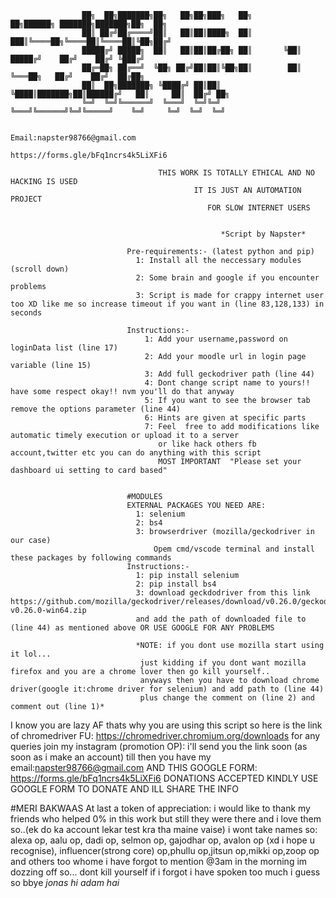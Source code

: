                    ██╗  ██╗███████╗██╗   ██╗██╗███╗   ██╗        ██╗██████╗ ███████╗███████╗██╗  ██╗
                    ██║ ██╔╝██╔════╝██║   ██║██║████╗  ██║       ███║╚════██╗╚════██║╚════██║╚██╗██╔╝
                    █████╔╝ █████╗  ██║   ██║██║██╔██╗ ██║       ╚██║ █████╔╝    ██╔╝    ██╔╝ ╚███╔╝ 
                    ██╔═██╗ ██╔══╝  ╚██╗ ██╔╝██║██║╚██╗██║        ██║ ╚═══██╗   ██╔╝    ██╔╝  ██╔██╗ 
                    ██║  ██╗███████╗ ╚████╔╝ ██║██║ ╚████║███████╗██║██████╔╝   ██║     ██║  ██╔╝ ██╗
                    ╚═╝  ╚═╝╚══════╝  ╚═══╝  ╚═╝╚═╝  ╚═══╝╚══════╝╚═╝╚═════╝    ╚═╝     ╚═╝  ╚═╝  ╚═╝

                                               Email:napster98766@gmail.com
                                           https://forms.gle/bFq1ncrs4k5LiXFi6

                                     THIS WORK IS TOTALLY ETHICAL AND NO HACKING IS USED
                                             IT IS JUST AN AUTOMATION PROJECT
                                                FOR SLOW INTERNET USERS


                                                   *Script by Napster* 

                              Pre-requirements:- (latest python and pip)
                                1: Install all the neccessary modules (scroll down)
                                2: Some brain and google if you encounter problems
                                3: Script is made for crappy internet user too XD like me so increase timeout if you want in (line 83,128,133) in seconds 
                               
                              Instructions:-
                                  1: Add your username,password on loginData list (line 17)
                                  2: Add your moodle url in login page variable (line 15)
                                  3: Add full geckodriver path (line 44) 
                                  4: Dont change script name to yours!! have some respect okay!! nvm you'll do that anyway
                                  5: If you want to see the browser tab remove the options parameter (line 44)
                                  6: Hints are given at specific parts
                                  7: Feel  free to add modifications like automatic timely execution or upload it to a server
                                     or like hack others fb account,twitter etc you can do anything with this script
                                     MOST IMPORTANT  "Please set your dashboard ui setting to card based"


                              #MODULES
                              EXTERNAL PACKAGES YOU NEED ARE:
                                1: selenium	
                                2: bs4		
                                3: browserdriver (mozilla/geckodriver in our case)
                                    Opem cmd/vscode terminal and install these packages by following commands
                              Instructions:-
                                1: pip install selenium
                                2: pip install bs4
                                3: download geckdodriver from this link https://github.com/mozilla/geckodriver/releases/download/v0.26.0/geckodriver-v0.26.0-win64.zip
                                and add the path of downloaded file to (line 44) as mentioned above OR USE GOOGLE FOR ANY PROBLEMS

                                *NOTE: if you dont use mozilla start using it lol...
                                 just kidding if you dont want mozilla firefox and you are a chrome lover then go kill yourself..
                                 anyways then you have to download chrome driver(google it:chrome driver for selenium) and add path to (line 44)
                                 plus change the comment on (line 2) and comment out (line 1)*



I know you are lazy AF thats why you are using this script so here is the link of chromedriver FU: https://chromedriver.chromium.org/downloads
for any queries join my instagram (promotion OP): i'll send you the link soon (as soon as i make an account)
till then you have my email:napster98766@gmail.com
AND THIS GOOGLE FORM: https://forms.gle/bFq1ncrs4k5LiXFi6
DONATIONS ACCEPTED KINDLY USE GOOGLE FORM TO DONATE AND ILL SHARE THE INFO

#MERI BAKWAAS
At last a token of appreciation: i would like to thank my friends who helped 0% in this work but still they were there and i love them so..(ek do ka account lekar test kra tha maine vaise)
i wont take names so: alexa op, aalu op, dadi op, selmon op, gajodhar op, avalon op (xd i hope u recognise),
influencer(strong core) op,phullu op,jitsun op,mikki op,zoop op and others too whome i have forgot to mention @3am in the morning 
im dozzing off so... dont kill yourself if i forgot
i have spoken too much i guess so bbye
*jonas hi adam hai*
